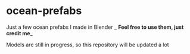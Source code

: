 # ocean-prefabs
Just a few ocean prefabs I made in Blender
_
**Feel free to use them, just credit me**_

Models are still in progress, so this repository will be updated a lot
